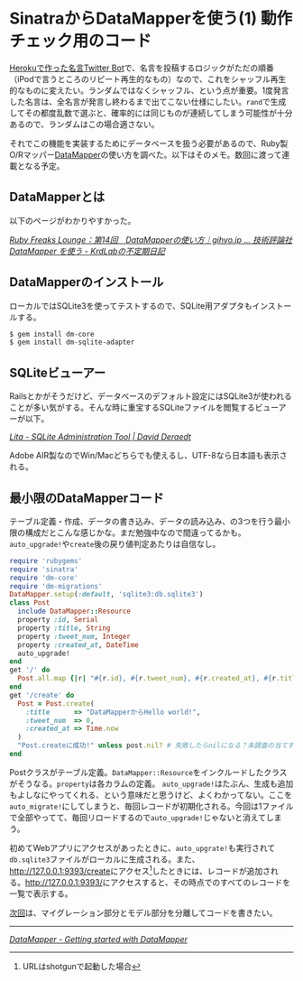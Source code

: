 # <span>SinatraからDataMapperを使う(1)</span><span> 動作チェック用のコード</span>

[Herokuで作った名言Twitter Bot](/2011/02/09/ruby-heroku-twitter-bot)で、名言を投稿するロジックがただの順番（iPodで言うところのリピート再生的なもの）なので、これをシャッフル再生的なものに変えたい。ランダムではなくシャッフル、という点が重要。1度発言した名言は、全名言が発言し終わるまで出てこない仕様にしたい。`rand`で生成してその都度乱数で選ぶと、確率的には同じものが連続してしまう可能性が十分あるので、ランダムはこの場合適さない。

それでこの機能を実装するためにデータベースを扱う必要があるので、Ruby製O/Rマッパー[DataMapper](http://datamapper.org/)の使い方を調べた。以下はそのメモ。数回に渡って連載となる予定。

<!-- READMORE -->


## DataMapperとは

以下のページがわかりやすかった。

<cite>[Ruby Freaks Lounge：第14回　DataMapperの使い方｜gihyo.jp … 技術評論社](http://gihyo.jp/dev/serial/01/ruby/0014)</cite>
<cite>[DataMapper を使う - KrdLabの不定期日記](http://d.hatena.ne.jp/KrdLab/20090503/1241331627)</cite>

## DataMapperのインストール

ローカルではSQLite3を使ってテストするので、SQLite用アダプタもインストールする。

~~~ sh
$ gem install dm-core
$ gem install dm-sqlite-adapter
~~~


## SQLiteビューアー

Railsとかがそうだけど、データベースのデフォルト設定にはSQLite3が使われることが多い気がする。そんな時に重宝するSQLiteファイルを閲覧するビューアーが以下。

<cite>[Lita - SQLite Administration Tool \| David Deraedt](http://www.dehats.com/drupal/?q=node/58)</cite>

Adobe AIR製なのでWin/Macどちらでも使えるし、UTF-8なら日本語も表示される。


## 最小限のDataMapperコード

テーブル定義・作成、データの書き込み、データの読み込み、の3つを行う最小限の構成だとこんな感じかな。まだ勉強中なので間違ってるかも。`auto_upgrade!`や`create`後の戻り値判定あたりは自信なし。

~~~ ruby
require 'rubygems'
require 'sinatra'
require 'dm-core'
require 'dm-migrations'
DataMapper.setup(:default, 'sqlite3:db.sqlite3')
class Post
  include DataMapper::Resource
  property :id, Serial
  property :title, String
  property :tweet_num, Integer
  property :created_at, DateTime
  auto_upgrade!
end
get '/' do
  Post.all.map {|r| "#{r.id}, #{r.tweet_num}, #{r.created_at}, #{r.title} <br>" }
end
get '/create' do
  Post = Post.create(
    :title      => "DataMapperからHello world!",
    :tweet_num  => 0,
    :created_at => Time.now
  )
  "Post.createに成功!" unless post.nil? # 失敗したらnilになる？未調査の当てずっぽう
end
~~~

Postクラスがテーブル定義。`DataMapper::Resource`をインクルードしたクラスがそうなる。`property`は各カラムの定義。
`auto_upgrade!`はたぶん、生成も追加もよしなにやってくれる、という意味だと思うけど、よくわかってない。ここを`auto_migrate!`にしてしまうと、毎回レコードが初期化される。今回は1ファイルで全部やってて、毎回リロードするので`auto_upgrade!`じゃないと消えてしまう。

初めてWebアプリにアクセスがあったときに、`auto_upgrate!`も実行されて`db.sqlite3`ファイルがローカルに生成される。また、<http://127.0.0.1:9393/create>にアクセス[^1]したときには、レコードが追加される。<http://127.0.0.1:9393/>にアクセスすると、その時点でのすべてのレコードを一覧で表示する。

[次回](/2011/02/13/ruby-sinatra-datamapper-2-migrate-model)は、マイグレーション部分とモデル部分を分離してコードを書きたい。

---

<cite>[DataMapper - Getting started with DataMapper](http://datamapper.org/getting-started)</cite>

[^1]: URLはshotgunで起動した場合
